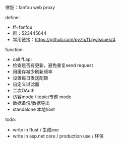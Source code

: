 律饭：fanfou web proxy

define:
- ff=fanfou
- 群：523445644
- 常用链接：https://github.com/pyzh/f1.py/issues/4

function:
- call ff.api
- 检查是否有更新，避免重复send request
- 用缓存减少刷新频率
- 设置每日发送配额
- 自定义过滤器
- 二次OAuth
- 访客mode / topic/专题 mode
- 数据备份/数据导出
- standalone 本地host

todo:
- write in Rust / 生成exe
- write in asp.net core / production use / 环保
